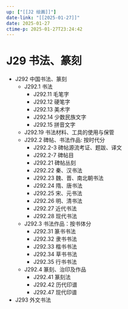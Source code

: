 ```yaml
---
up: ["[[J2 绘画]]"]
date-link: "[[2025-01-27]]"
date: 2025-01-27
ctime-p: 2025-01-27T23:24:42
---
```


# J29 书法、篆刻

- J292 中国书法、篆刻
	- J292.1 书法
		- J292.11 毛笔字
		- J292.12 硬笔字
		- J292.13 美术字
		- J292.14 少数民族文字
		- J292.15 拼音文字
	- J292.19 书法材料、工具的使用与保管
	- J292.2 碑帖、书法作品: 按时代分
		- J292.2-3 碑帖源流考证、题跋、译文
		- J292.2-7 碑帖目
		- J292.21 碑帖丛刻
		- J292.22 秦、汉书法
		- J292.23 魏、晋、南北朝书法
		- J292.24 隋、唐书法
		- J292.25 宋、元书法
		- J292.26 明、清书法
		- J292.27 近代书法
		- J292.28 现代书法
	- J292.3 书法作品：按书体分
		- J292.31 篆书书法
		- J292.32 隶书书法
		- J292.33 楷书书法
		- J292.34 草书书法
		- J292.35 行书书法
	- J292.4 篆刻、治印及作品
		- J292.41 篆刻法
		- J292.42 历代印谱
		- J292.47 现代印谱
- J293 外文书法
